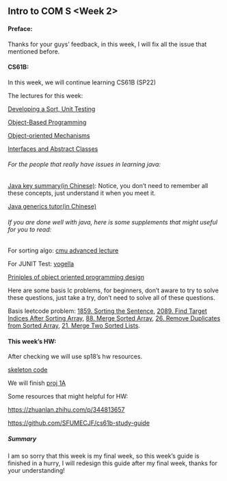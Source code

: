 ## Intro to COM S <Week 2>

#### Preface:

Thanks for your guys’ feedback, in this week, I will fix all the issue that mentioned before.

#### CS61B:

In this week, we will continue learning CS61B (SP22)

The lectures for this week:

[Developing a Sort, Unit Testing](https://inst.eecs.berkeley.edu/~cs61b/sp22/materials/lectures/lect6.pdf)

[Object-Based Programming](https://inst.eecs.berkeley.edu/~cs61b/sp22/materials/lectures/lect7.pdf)

[Object-oriented Mechanisms](https://inst.eecs.berkeley.edu/~cs61b/sp22/materials/lectures/lect8.pdf)

[Interfaces and Abstract Classes](https://inst.eecs.berkeley.edu/~cs61b/sp22/materials/lectures/lect9.pdf)

###### For the people that really have issues in learning java:

[Java key summary(in Chinese)](https://cyw3.github.io/YalesonChan/2016/Java-key.html): Notice, you don’t need to remember all these concepts, just understand it when you meet it.

[Java generics tutor(in Chinese)](https://blog.csdn.net/s10461/article/details/53941091)

###### If you are done well with java, here is some supplements that might useful for you to read:

For sorting algo: [cmu advanced lecture](https://www.cs.colostate.edu/~cs200/Spring15/slides/09-advSort.pdf)

For JUNIT Test: [vogella](https://www.vogella.com/tutorials/JUnit/article.html)

[Priniples of object oriented programming design](http://www.cs.utsa.edu/~cs3443/notes/designPrinciples/designPrinciples.html)

Here are some basis lc problems, for beginners, don’t aware to try to solve these questions, just take a try, don’t need to solve all of these questions.

Basis leetcode problem: [1859. Sorting the Sentence](https://leetcode.com/problems/sorting-the-sentence/), [2089. Find Target Indices After Sorting Array](https://leetcode.com/problems/find-target-indices-after-sorting-array/), [88. Merge Sorted Array](https://leetcode.com/problems/merge-sorted-array/), [26. Remove Duplicates from Sorted Array](https://leetcode.com/problems/remove-duplicates-from-sorted-array/), [21. Merge Two Sorted Lists](https://leetcode.com/problems/merge-two-sorted-lists/).

#### This week’s HW:

After checking we will use sp18’s hw resources.

[skeleton code](https://github.com/Berkeley-CS61B/skeleton-sp18)

We will finish [proj 1A](https://sp18.datastructur.es/materials/proj/proj1a/proj1a)

Some resources that might helpful for HW: 

https://zhuanlan.zhihu.com/p/344813657

https://github.com/SFUMECJF/cs61b-study-guide

##### Summary

I am so sorry that this week is my final week, so this week’s guide is finished in a hurry, I will redesign this guide after my final week, thanks for your understanding!